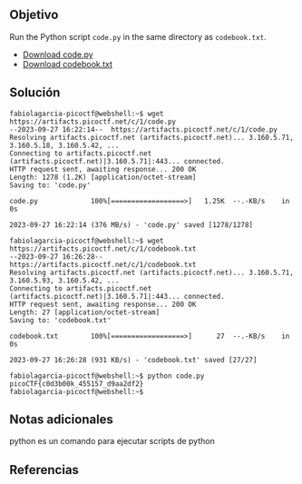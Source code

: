 ## Objetivo

Run the Python script `code.py` in the same directory as `codebook.txt`.

- [Download code.py](https://artifacts.picoctf.net/c/1/code.py)
- [Download codebook.txt](https://artifacts.picoctf.net/c/1/codebook.txt)
## Solución 
```
fabiolagarcia-picoctf@webshell:~$ wget https://artifacts.picoctf.net/c/1/code.py
--2023-09-27 16:22:14--  https://artifacts.picoctf.net/c/1/code.py
Resolving artifacts.picoctf.net (artifacts.picoctf.net)... 3.160.5.71, 3.160.5.18, 3.160.5.42, ...
Connecting to artifacts.picoctf.net (artifacts.picoctf.net)|3.160.5.71|:443... connected.
HTTP request sent, awaiting response... 200 OK
Length: 1278 (1.2K) [application/octet-stream]
Saving to: 'code.py'

code.py             100%[==================>]   1.25K  --.-KB/s    in 0s      

2023-09-27 16:22:14 (376 MB/s) - 'code.py' saved [1278/1278]

fabiolagarcia-picoctf@webshell:~$ wget https://artifacts.picoctf.net/c/1/codebook.txt
--2023-09-27 16:26:28--  https://artifacts.picoctf.net/c/1/codebook.txt
Resolving artifacts.picoctf.net (artifacts.picoctf.net)... 3.160.5.71, 3.160.5.93, 3.160.5.42, ...
Connecting to artifacts.picoctf.net (artifacts.picoctf.net)|3.160.5.71|:443... connected.
HTTP request sent, awaiting response... 200 OK
Length: 27 [application/octet-stream]
Saving to: 'codebook.txt'

codebook.txt        100%[==================>]      27  --.-KB/s    in 0s      

2023-09-27 16:26:28 (931 KB/s) - 'codebook.txt' saved [27/27]

fabiolagarcia-picoctf@webshell:~$ python code.py 
picoCTF{c0d3b00k_455157_d9aa2df2}
fabiolagarcia-picoctf@webshell:~$ 

```
## Notas adicionales
python es un comando para ejecutar scripts de python
## Referencias
